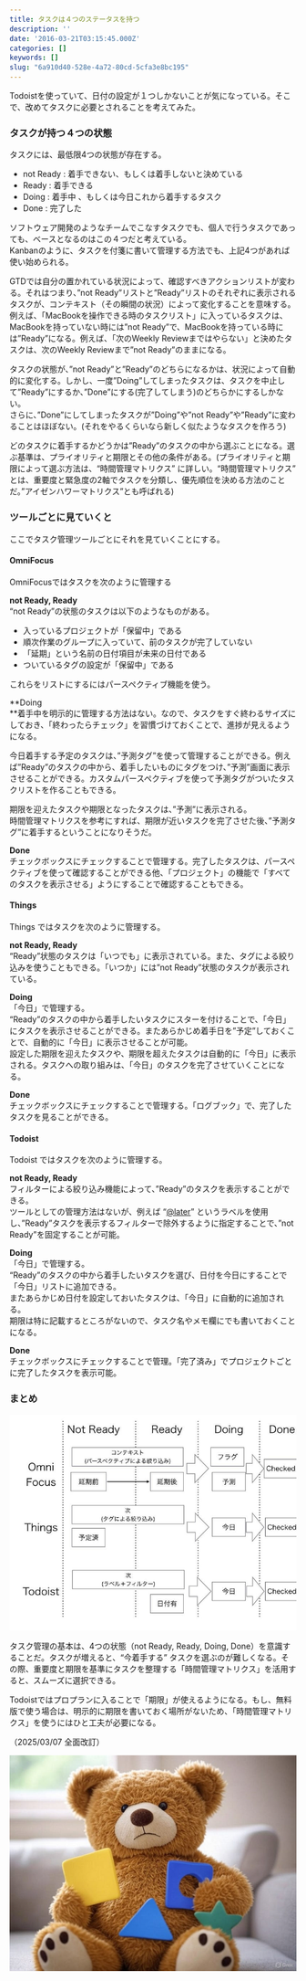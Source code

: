 ```yaml
---
title: タスクは４つのステータスを持つ
description: ''
date: '2016-03-21T03:15:45.000Z'
categories: []
keywords: []
slug: "6a910d40-528e-4a72-80cd-5cfa3e8bc195"
---
```

Todoistを使っていて、日付の設定が１つしかないことが気になっている。そこで、改めてタスクに必要とされることを考えてみた。

### タスクが持つ４つの状態

タスクには、最低限4つの状態が存在する。

*   not Ready : 着手できない、もしくは着手しないと決めている
*   Ready : 着手できる
*   Doing : 着手中 、もしくは今日これから着手するタスク
*   Done : 完了した

ソフトウェア開発のようなチームでこなすタスクでも、個人で行うタスクであっても、ベースとなるのはこの４つだと考えている。  
Kanbanのように、タスクを付箋に書いて管理する方法でも、上記4つがあれば使い始められる。

GTDでは自分の置かれている状況によって、確認すべきアクションリストが変わる。それはつまり、”not Ready”リストと”Ready”リストのそれぞれに表示されるタスクが、コンテキスト（その瞬間の状況）によって変化することを意味する。  
例えば、「MacBookを操作できる時のタスクリスト」に入っているタスクは、MacBookを持っていない時には”not Ready”で、MacBookを持っている時には”Ready”になる。例えば、「次のWeekly Reviewまではやらない」と決めたタスクは、次のWeekly Reviewまで”not Ready”のままになる。

タスクの状態が、”not Ready”と”Ready”のどちらになるかは、状況によって自動的に変化する。しかし、一度”Doing”してしまったタスクは、タスクを中止して”Ready”にするか、”Done”にする(完了してしまう)のどちらかにするしかない。  
さらに、”Done”にしてしまったタスクが”Doing”や”not Ready”や”Ready”に変わることはほぼない。(それをやるくらいなら新しく似たようなタスクを作ろう)

どのタスクに着手するかどうかは”Ready”のタスクの中から選ぶことになる。選ぶ基準は、プライオリティと期限とその他の条件がある。(プライオリティと期限によって選ぶ方法は、“時間管理マトリクス” に詳しい。“時間管理マトリクス” とは、重要度と緊急度の2軸でタスクを分類し、優先順位を決める方法のことだ。”アイゼンハワーマトリクス”とも呼ばれる)

### ツールごとに見ていくと

ここでタスク管理ツールごとにそれを見ていくことにする。

#### OmniFocus

OmniFocusではタスクを次のように管理する

**not Ready, Ready**   
“not Ready”の状態のタスクは以下のようなものがある。

*   入っているプロジェクトが「保留中」である
*   順次作業のグループに入っていて、前のタスクが完了していない
*   「延期」という名前の日付項目が未来の日付である
*   ついているタグの設定が「保留中」である

これらをリストにするにはパースペクティブ機能を使う。

**Doing  
**着手中を明示的に管理する方法はない。なので、タスクをすぐ終わるサイズにしておき、「終わったらチェック」を習慣づけておくことで、進捗が見えるようになる。

今日着手する予定のタスクは、”予測タグ”を使って管理することができる。例えば”Ready”のタスクの中から、着手したいものにタグをつけ、”予測”画面に表示させることができる。カスタムパースペクティブを使って予測タグがついたタスクリストを作ることもできる。

期限を迎えたタスクや期限となったタスクは、”予測”に表示される。  
時間管理マトリクスを参考にすれば、期限が近いタスクを完了させた後、”予測タグ”に着手するということになりそうだ。

**Done**  
チェックボックスにチェックすることで管理する。完了したタスクは、パースペクティブを使って確認することができる他、「プロジェクト」の機能で「すべてのタスクを表示させる」ようにすることで確認することもできる。

#### Things

Things ではタスクを次のように管理する。

**not Ready, Ready**  
“Ready”状態のタスクは「いつでも」に表示されている。また、タグによる絞り込みを使うこともできる。「いつか」には”not Ready”状態のタスクが表示されている。

**Doing**  
「今日」で管理する。  
“Ready”のタスクの中から着手したいタスクにスターを付けることで、「今日」にタスクを表示させることができる。またあらかじめ着手日を”予定”しておくことで、自動的に「今日」に表示させることが可能。  
設定した期限を迎えたタスクや、期限を超えたタスクは自動的に「今日」に表示される。タスクへの取り組みは、「今日」のタスクを完了させていくことになる。

**Done**  
チェックボックスにチェックすることで管理する。「ログブック」で、完了したタスクを見ることができる。

#### Todoist

Todoist ではタスクを次のように管理する。

**not Ready, Ready**  
フィルターによる絞り込み機能によって、”Ready”のタスクを表示することができる。  
ツールとしての管理方法はないが、例えば “[@later](http://twitter.com/later "Twitter profile for @later")” というラベルを使用し、”Ready”タスクを表示するフィルターで除外するように指定することで、”not Ready”を固定することが可能。

**Doing**  
「今日」で管理する。  
“Ready”のタスクの中から着手したいタスクを選び、日付を今日にすることで「今日」リストに追加できる。  
またあらかじめ日付を設定しておいたタスクは、「今日」に自動的に追加される。  
期限は特に記載するところがないので、タスク名やメモ欄にでも書いておくことになる。

**Done**  
チェックボックスにチェックすることで管理。「完了済み」でプロジェクトごとに完了したタスクを表示可能。

### まとめ

![](1____tsRgFPDyqzU7bjb4uWdCg.jpeg)

タスク管理の基本は、4つの状態（not Ready, Ready, Doing, Done）を意識することだ。タスクが増えると、“今着手する” タスクを選ぶのが難しくなる。その際、重要度と期限を基準にタスクを整理する「時間管理マトリクス」を活用すると、スムーズに選択できる。

Todoistではプロプランに入ることで「期限」が使えるようになる。もし、無料版で使う場合は、明示的に期限を書いておく場所がないため、「時間管理マトリクス」を使うにはひと工夫が必要になる。

（2025/03/07 全面改訂）

![](1__oqF8U7rot3EeiRkE686jJA.jpeg)